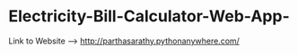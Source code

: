 # Electricity-Bill-Calculator-Web-App-


Link to Website --> http://parthasarathy.pythonanywhere.com/
